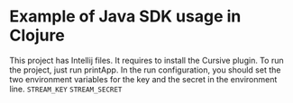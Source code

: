 # Example of Java SDK usage in Clojure
This project has Intellij files. It requires to install the Cursive plugin.
To run the project, just run printApp. In the run configuration, you should set the two environment variables for the key and the secret in the environment line.
`STREAM_KEY`
`STREAM_SECRET`